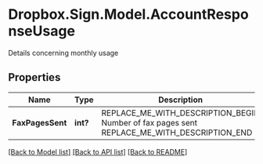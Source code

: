 # Dropbox.Sign.Model.AccountResponseUsage
Details concerning monthly usage

## Properties

Name | Type | Description | Notes
------------ | ------------- | ------------- | -------------
**FaxPagesSent** | **int?** | REPLACE_ME_WITH_DESCRIPTION_BEGIN Number of fax pages sent REPLACE_ME_WITH_DESCRIPTION_END | [optional] 

[[Back to Model list]](../README.md#documentation-for-models) [[Back to API list]](../README.md#documentation-for-api-endpoints) [[Back to README]](../README.md)

